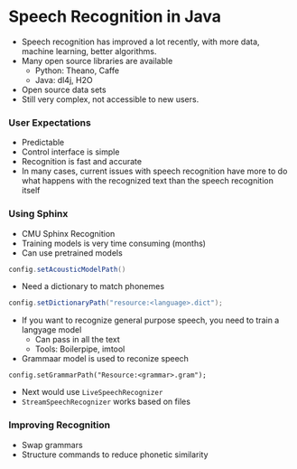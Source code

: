 # Speech Recognition in Java

* Speech recognition has improved a lot recently, with more data, machine learning, better algorithms.
* Many open source libraries are available
  * Python: Theano, Caffe
  * Java: dl4j, H2O
* Open source data sets
* Still very complex, not accessible to new users.

### User Expectations

* Predictable
* Control interface is simple
* Recognition is fast and accurate
* In many cases, current issues with speech recognition have more to do what happens with the recognized text than the speech recognition itself

### Using Sphinx

* CMU Sphinx Recognition
* Training models is very time consuming (months)
* Can use pretrained models
```java
config.setAcousticModelPath()
```
* Need a dictionary to match phonemes
```java
config.setDictionaryPath("resource:<language>.dict");
```
* If you want to recognize general purpose speech, you need to train a langyage model
  * Can pass in all the text
  * Tools: Boilerpipe, imtool
* Grammaar model is used to reconize speech
```
config.setGrammarPath("Resource:<grammar>.gram");
```
* Next would use `LiveSpeechRecognizer`
* `StreamSpeechRecognizer` works based on files


### Improving Recognition

* Swap grammars
* Structure commands to reduce phonetic similarity
